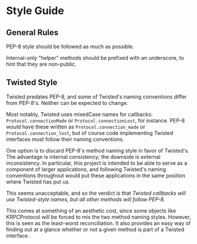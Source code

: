 # Style Guide

## General Rules

PEP-8 style should be followed as much as possible.

Internal-only "helper" methods should be prefixed with an underscore, to hint
that they are non-public.


## Twisted Style

Twisted predates PEP-8, and some of Twisted's naming conventions differ from
PEP-8's. Neither can be expected to change.

Most notably, Twisted uses mixedCase names for callbacks:
`Protocol.connectionMade` or `Protocol.connectionLost`, for instance. PEP-8
would have these written as `Protocol.connection_made` or
`Protocol.connection_lost`, but of course code implementing Twisted interfaces
must follow their naming conventions.

One option is to discard PEP-8's method naming style in favor of Twisted's. The
advantage is internal consistency; the downside is external inconsistency. In
particular, this project is intended to be able to serve as a component of
larger applications, and following Twisted's naming conventions throughout
would put these applications in the same position where Twisted has put us.

This seems unacceptable, and so the verdict is that _Twisted callbacks will use
Twisted-style names, but all other methods will follow PEP-8._

This comes at something of an aesthetic cost, since some objects like
KRPCProtocol will be forced to mix the two method naming styles. However, this
is seen as the least-worst reconciliation. It also provides an easy way of
finding out at a glance whether or not a given method is part of a Twisted
interface.
